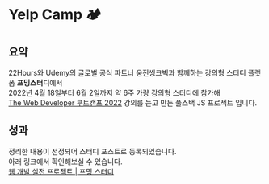 ﻿# Yelp Camp 🏕️
## 요약
22Hours와 Udemy의 글로벌 공식 파트너 웅진씽크빅과 함께하는 강의형 스터디 플랫폼 **프밍스터디**에서  
2022년 4월 18일부터 6월 2일까지 약 6주 가량 강의형 스터디에 참가해  
[The Web Developer 부트캠프 2022](https://www.udemy.com/course/the-web-developer-bootcamp-2021-korea/) 강의를 듣고 만든 풀스택 JS 프로젝트 입니다.
## 성과
정리한 내용이 선정되어 스터디 포스트로 등록되었습니다.  
아래 링크에서 확인해보실 수 있습니다.  
[웹 개발 실전 프로젝트 | 프밍 스터디](https://study.pming.kr/study/a2c387a1-eca4-4f14-b43f-4c6a902bb91b/overview)
